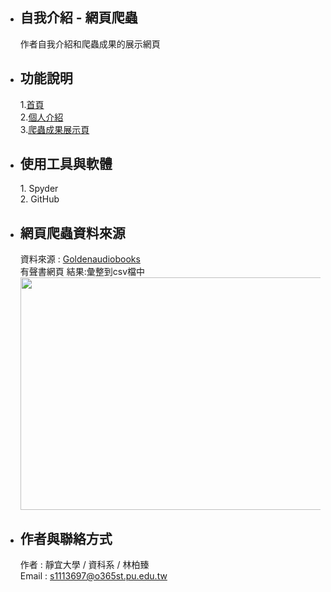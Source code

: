 - <h2>自我介紹 - 網頁爬蟲</h2>作者自我介紹和爬蟲成果的展示網頁
- <h2>功能說明</h2>
  1.<a href="https://nevergonnaletyoudown88.github.io/kkkkk/" rel="nofollow">首頁</a><br>
  2.<a href="https://nevergonnaletyoudown88.github.io/kkkkk">個人介紹</a><br>
  3.<a href="https://nevergonnaletyoudown88.github.io/kkkkk">爬蟲成果展示頁</a>
- <h2>使用工具與軟體</h2>
  1. Spyder<br>
  2. GitHub
- <h2>網頁爬蟲資料來源</h2>
  資料來源 : <a href="https://goldenaudiobook.net/">Goldenaudiobooks</a><br>
  有聲書網頁
  結果:彙整到csv檔中
  <img src="https://lh3.googleusercontent.com/MPkNJKRo_yKomEGHUj_D3sRAGGnxHD0eDYNS4PfjpOQWTycvHmUhYdtDgzH4CyftuwUPk-EJUNN7MB-x3IqOmnTA=s1280-w1280-h800" id="img" style="width: 496px; height: 372px;">
- <h2>作者與聯絡方式</h2>
  作者 : 靜宜大學 / 資科系 / 林柏臻<br>
  Email : <a href="mailto:s1113697@o365st.pu.edu.tw">s1113697@o365st.pu.edu.tw</a>

<!---
NeverGonnaLetYouDown88/NeverGonnaLetYouDown88 is a ✨ special ✨ repository because its `README.md` (this file) appears on your GitHub profile.
You can click the Preview link to take a look at your changes.
--->
